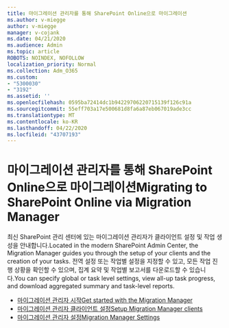 ```yaml
---
title: 마이그레이션 관리자를 통해 SharePoint Online으로 마이그레이션
ms.author: v-miegge
author: v-miegge
manager: v-cojank
ms.date: 04/21/2020
ms.audience: Admin
ms.topic: article
ROBOTS: NOINDEX, NOFOLLOW
localization_priority: Normal
ms.collection: Adm_O365
ms.custom:
- "5300030"
- "3192"
ms.assetid: ''
ms.openlocfilehash: 0595ba72414dc1b94229706220715139f126c91a
ms.sourcegitcommit: 55eff703a17e500681d8fa6a87eb067019ade3cc
ms.translationtype: MT
ms.contentlocale: ko-KR
ms.lasthandoff: 04/22/2020
ms.locfileid: "43707193"
---
```

# <a name="migrating-to-sharepoint-online-via-migration-manager"></a><span data-ttu-id="d5b37-102">마이그레이션 관리자를 통해 SharePoint Online으로 마이그레이션</span><span class="sxs-lookup"><span data-stu-id="d5b37-102">Migrating to SharePoint Online via Migration Manager</span></span>

<span data-ttu-id="d5b37-103">최신 SharePoint 관리 센터에 있는 마이그레이션 관리자가 클라이언트 설정 및 작업 생성을 안내합니다.</span><span class="sxs-lookup"><span data-stu-id="d5b37-103">Located in the modern SharePoint Admin Center, the Migration Manager guides you through the setup of your clients and the creation of your tasks.</span></span> <span data-ttu-id="d5b37-104">전역 설정 또는 작업별 설정을 지정할 수 있고, 모든 작업 진행 상황을 확인할 수 있으며, 집계 요약 및 작업별 보고서를 다운로드할 수 있습니다.</span><span class="sxs-lookup"><span data-stu-id="d5b37-104">You can specify global or task level settings, view all-up task progress, and download aggregated summary and task-level reports.</span></span>

* [<span data-ttu-id="d5b37-105">마이그레이션 관리자 시작</span><span class="sxs-lookup"><span data-stu-id="d5b37-105">Get started with the Migration Manager</span></span>](https://docs.microsoft.com/sharepointmigration/mm-get-started)
* [<span data-ttu-id="d5b37-106">마이그레이션 관리자 클라이언트 설정</span><span class="sxs-lookup"><span data-stu-id="d5b37-106">Setup Migration Manager clients</span></span>](https://docs.microsoft.com/sharepointmigration/mm-setup-clients)
* [<span data-ttu-id="d5b37-107">마이그레이션 관리자 설정</span><span class="sxs-lookup"><span data-stu-id="d5b37-107">Migration Manager Settings</span></span>](https://docs.microsoft.com/sharepointmigration/mm-settings)